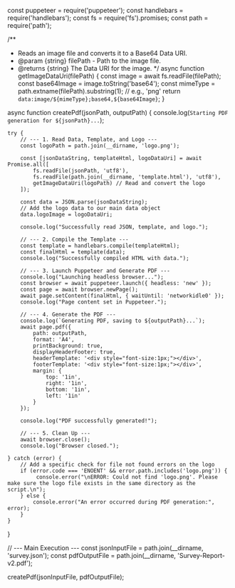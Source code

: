 const puppeteer = require('puppeteer');
const handlebars = require('handlebars');
const fs = require('fs').promises;
const path = require('path');

/**
 * Reads an image file and converts it to a Base64 Data URI.
 * @param {string} filePath - Path to the image file.
 * @returns {string} The Data URI for the image.
 */
async function getImageDataUri(filePath) {
    const image = await fs.readFile(filePath);
    const base64Image = image.toString('base64');
    const mimeType = path.extname(filePath).substring(1); // e.g., 'png'
    return `data:image/${mimeType};base64,${base64Image}`;
}


async function createPdf(jsonPath, outputPath) {
    console.log(`Starting PDF generation for ${jsonPath}...`);

    try {
        // --- 1. Read Data, Template, and Logo ---
        const logoPath = path.join(__dirname, 'logo.png');

        const [jsonDataString, templateHtml, logoDataUri] = await Promise.all([
            fs.readFile(jsonPath, 'utf8'),
            fs.readFile(path.join(__dirname, 'template.html'), 'utf8'),
            getImageDataUri(logoPath) // Read and convert the logo
        ]);

        const data = JSON.parse(jsonDataString);
        // Add the logo data to our main data object
        data.logoImage = logoDataUri;

        console.log("Successfully read JSON, template, and logo.");

        // --- 2. Compile the Template ---
        const template = handlebars.compile(templateHtml);
        const finalHtml = template(data);
        console.log("Successfully compiled HTML with data.");

        // --- 3. Launch Puppeteer and Generate PDF ---
        console.log("Launching headless browser...");
        const browser = await puppeteer.launch({ headless: 'new' });
        const page = await browser.newPage();
        await page.setContent(finalHtml, { waitUntil: 'networkidle0' });
        console.log("Page content set in Puppeteer.");

        // --- 4. Generate the PDF ---
        console.log(`Generating PDF, saving to ${outputPath}...`);
        await page.pdf({
            path: outputPath,
            format: 'A4',
            printBackground: true,
            displayHeaderFooter: true,
            headerTemplate: '<div style="font-size:1px;"></div>',
            footerTemplate: '<div style="font-size:1px;"></div>',
            margin: {
                top: '1in',
                right: '1in',
                bottom: '1in',
                left: '1in'
            }
        });
        
        console.log("PDF successfully generated!");

        // --- 5. Clean Up ---
        await browser.close();
        console.log("Browser closed.");

    } catch (error) {
        // Add a specific check for file not found errors on the logo
        if (error.code === 'ENOENT' && error.path.includes('logo.png')) {
             console.error("\nERROR: Could not find 'logo.png'. Please make sure the logo file exists in the same directory as the script.\n");
        } else {
            console.error("An error occurred during PDF generation:", error);
        }
    }
}

// --- Main Execution ---
const jsonInputFile = path.join(__dirname, 'survey.json');
const pdfOutputFile = path.join(__dirname, 'Survey-Report-v2.pdf');

createPdf(jsonInputFile, pdfOutputFile);
